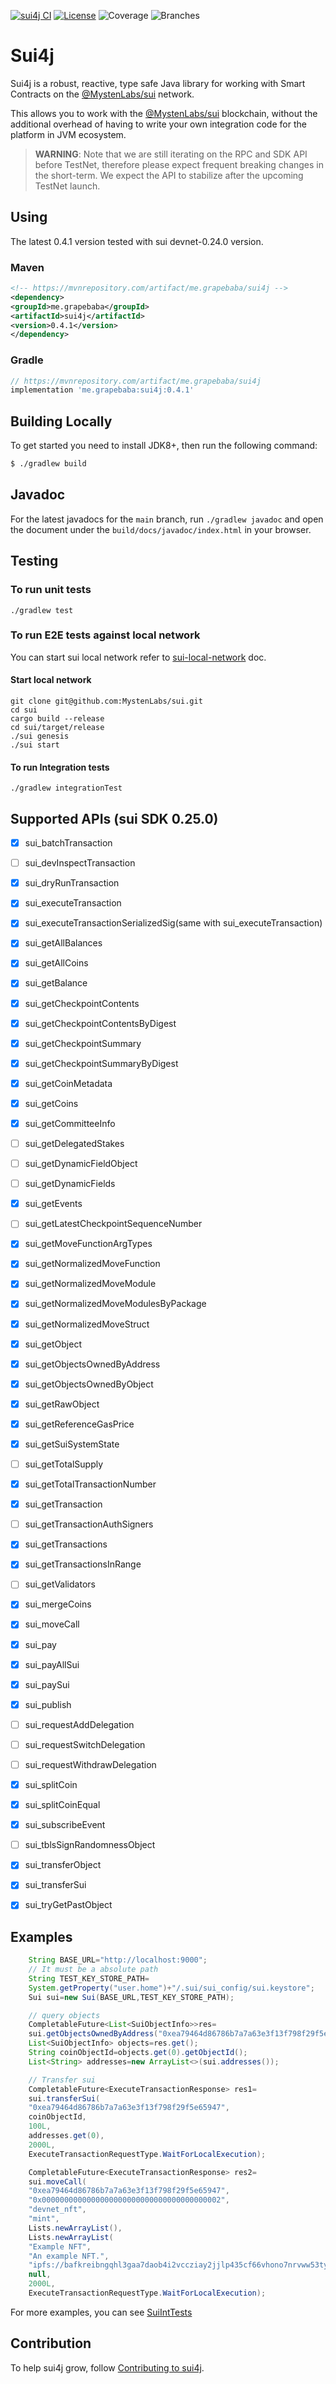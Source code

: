 [![sui4j CI](https://github.com/GrapeBaBa/sui4j/actions/workflows/build.yml/badge.svg?branch=main)](https://github.com/GrapeBaBa/sui4j/actions/workflows/build.yml)
[![License](https://img.shields.io/badge/License-Apache%202.0-blue.svg)](https://opensource.org/licenses/Apache-2.0)
![Coverage](.github/badges/jacoco.svg)
![Branches](.github/badges/branches.svg)

# Sui4j

Sui4j is a robust, reactive, type safe Java library for working with Smart Contracts on the
[@MystenLabs/sui](https://docs.sui.io/) network.

This allows you to work with the [@MystenLabs/sui](https://docs.sui.io/) blockchain, without the
additional overhead of having to write your own integration code for the platform in JVM ecosystem.


>**WARNING**: Note that we are still iterating on the RPC and SDK API before TestNet, therefore please
expect frequent breaking changes in the short-term. We expect the API to stabilize after the
upcoming TestNet launch.

## Using

The latest 0.4.1 version tested with sui devnet-0.24.0 version.

### Maven

```xml
<!-- https://mvnrepository.com/artifact/me.grapebaba/sui4j -->
<dependency>
<groupId>me.grapebaba</groupId>
<artifactId>sui4j</artifactId>
<version>0.4.1</version>
</dependency>
```

### Gradle

```groovy
// https://mvnrepository.com/artifact/me.grapebaba/sui4j
implementation 'me.grapebaba:sui4j:0.4.1'
```

## Building Locally

To get started you need to install JDK8+, then run the following command:

```bash
$ ./gradlew build
```

## Javadoc

For the latest javadocs for the `main` branch, run `./gradlew javadoc` and open
the document under the `build/docs/javadoc/index.html` in your browser.

## Testing

### To run unit tests

```
./gradlew test
```

### To run E2E tests against local network

You can start sui local network refer
to [sui-local-network](https://github.com/MystenLabs/sui/blob/main/doc/src/build/sui-local-network.md)
doc.

#### Start local network

```
git clone git@github.com:MystenLabs/sui.git
cd sui
cargo build --release
cd sui/target/release
./sui genesis
./sui start
```

#### To run Integration tests

```
./gradlew integrationTest
```

## Supported APIs (sui SDK 0.25.0)

- [x] sui_batchTransaction
- [ ] sui_devInspectTransaction
- [x] sui_dryRunTransaction
- [x] sui_executeTransaction
- [x] sui_executeTransactionSerializedSig(same with sui_executeTransaction)
- [x] sui_getAllBalances
- [x] sui_getAllCoins
- [x] sui_getBalance
- [x] sui_getCheckpointContents
- [x] sui_getCheckpointContentsByDigest
- [x] sui_getCheckpointSummary
- [x] sui_getCheckpointSummaryByDigest
- [x] sui_getCoinMetadata
- [x] sui_getCoins
- [x] sui_getCommitteeInfo
- [ ] sui_getDelegatedStakes
- [ ] sui_getDynamicFieldObject
- [ ] sui_getDynamicFields
- [x] sui_getEvents
- [ ] sui_getLatestCheckpointSequenceNumber
- [x] sui_getMoveFunctionArgTypes
- [x] sui_getNormalizedMoveFunction
- [x] sui_getNormalizedMoveModule
- [x] sui_getNormalizedMoveModulesByPackage
- [x] sui_getNormalizedMoveStruct
- [x] sui_getObject
- [x] sui_getObjectsOwnedByAddress
- [x] sui_getObjectsOwnedByObject
- [x] sui_getRawObject
- [x] sui_getReferenceGasPrice
- [x] sui_getSuiSystemState
- [ ] sui_getTotalSupply
- [x] sui_getTotalTransactionNumber
- [x] sui_getTransaction
- [ ] sui_getTransactionAuthSigners
- [x] sui_getTransactions
- [x] sui_getTransactionsInRange
- [ ] sui_getValidators
- [x] sui_mergeCoins
- [x] sui_moveCall
- [x] sui_pay
- [x] sui_payAllSui
- [x] sui_paySui
- [x] sui_publish
- [ ] sui_requestAddDelegation
- [ ] sui_requestSwitchDelegation
- [ ] sui_requestWithdrawDelegation
- [x] sui_splitCoin
- [x] sui_splitCoinEqual
- [x] sui_subscribeEvent
- [ ] sui_tblsSignRandomnessObject
- [x] sui_transferObject
- [x] sui_transferSui
- [x] sui_tryGetPastObject


## Examples

```java
	String BASE_URL="http://localhost:9000";
	// It must be a absolute path
	String TEST_KEY_STORE_PATH=
	System.getProperty("user.home")+"/.sui/sui_config/sui.keystore";
	Sui sui=new Sui(BASE_URL,TEST_KEY_STORE_PATH);

	// query objects
	CompletableFuture<List<SuiObjectInfo>>res=
	sui.getObjectsOwnedByAddress("0xea79464d86786b7a7a63e3f13f798f29f5e65947");
	List<SuiObjectInfo> objects=res.get();
	String coinObjectId=objects.get(0).getObjectId();
	List<String> addresses=new ArrayList<>(sui.addresses());

	// Transfer sui
	CompletableFuture<ExecuteTransactionResponse> res1=
	sui.transferSui(
	"0xea79464d86786b7a7a63e3f13f798f29f5e65947",
	coinObjectId,
	100L,
	addresses.get(0),
	2000L,
	ExecuteTransactionRequestType.WaitForLocalExecution);

	CompletableFuture<ExecuteTransactionResponse> res2=
	sui.moveCall(
	"0xea79464d86786b7a7a63e3f13f798f29f5e65947",
	"0x0000000000000000000000000000000000000002",
	"devnet_nft",
	"mint",
	Lists.newArrayList(),
	Lists.newArrayList(
	"Example NFT",
	"An example NFT.",
	"ipfs://bafkreibngqhl3gaa7daob4i2vccziay2jjlp435cf66vhono7nrvww53ty"),
	null,
	2000L,
	ExecuteTransactionRequestType.WaitForLocalExecution);
```

For more examples, you can see [SuiIntTests](src/integrationTest/java/io/sui/SuiIntTests.java)

## Contribution
To help sui4j grow, follow [Contributing to sui4j](CONTRIBUTING.md).
